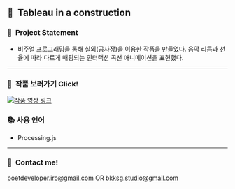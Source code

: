 ## :whale2:&nbsp;&nbsp;Tableau in a construction
### :dizzy:&nbsp;&nbsp;Project Statement
- 비주얼 프로그래밍을 통해 실외(공사장)을 이용한 작품을 만들었다. 음악 리듬과 선율에 따라 다르게 매핑되는 인터랙션 곡선 애니메이션을 표현했다.
---
### :monocle_face:&nbsp;&nbsp;작품 보러가기 Click!
[![작품 영상 링크](https://user-images.githubusercontent.com/90435185/205301364-95200a0a-c6c5-4b53-95ba-06c1e21ea923.png)](https://vimeo.com/221842886)

### :books: 사용 언어
* Processing.js
---
### :calling:&nbsp;&nbsp;Contact me!
poetdeveloper.iro@gmail.com OR bkksg.studio@gmail.com
